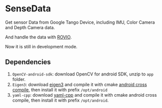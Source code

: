 # SenseData
Get sensor Data from Google Tango Device, including IMU, Color Camera and Depth Camera data.

And handle the data with [ROVIO](https://github.com/ethz-asl/rovio).

Now it is still in development mode.

## Dependencies
1. `OpenCV-android-sdk`: download OpenCV for android SDK, unzip to `app` folder.
2. `Eigen3`: download [eigen3](http://eigen.tuxfamily.org/index.php?title=Main_Page) and compile it with cmake [android cross compile](https://github.com/taka-no-me/android-cmake), then install it with prefix `/opt/android`
3. `yaml-cpp`: download [yaml-cpp](https://github.com/jbeder/yaml-cpp) and compile it with cmake android cross compile, then install it with prefix `/opt/android`.


